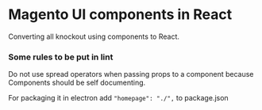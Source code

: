 # Magento UI components in React

Converting all knockout using components to React.

### Some rules to be put in lint
Do not use spread operators when passing props 
to a component because Components should be self
documenting.

For packaging it in electron add 
`"homepage": "./",` to package.json